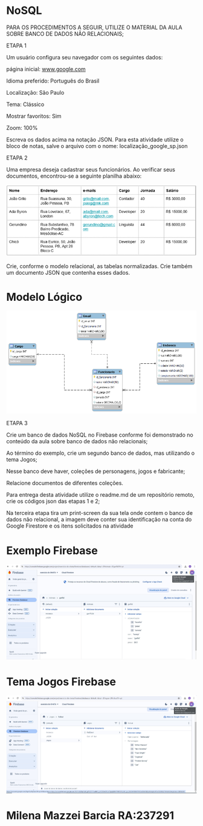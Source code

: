 # NoSQL

PARA OS PROCEDIMENTOS A SEGUIR, UTILIZE O MATERIAL DA AULA SOBRE BANCO DE DADOS NÃO RELACIONAIS;

ETAPA 1

Um usuário configura seu navegador com os seguintes dados:

página inicial: www.google.com

Idioma preferido: Português do Brasil

Localização: São Paulo

Tema: Clássico

Mostrar favoritos: Sim

Zoom: 100%

Escreva os dados acima na notação JSON. Para esta atividade utilize o bloco de notas, salve o arquivo com o nome: localização_google_sp.json

ETAPA 2

Uma empresa deseja cadastrar seus funcionários. Ao verificar seus documentos, encontrou-se a seguinte planilha abaixo:

![Screenshot of a comment on a GitHub issue showing an image, added in the Markdown, of an Octocat smiling and raising a tentacle.](https://github.com/milenabarcia/NoSQL/blob/main/TABELA_1.png?raw=true)

Crie, conforme o modelo relacional, as tabelas normalizadas. Crie também um documento JSON que contenha esses dados.

# Modelo Lógico 

![Screenshot of a comment on a GitHub issue showing an image, added in the Markdown, of an Octocat smiling and raising a tentacle.](https://github.com/milenabarcia/NoSQL/blob/main/NoSQL.png?raw=true)

ETAPA 3

Crie um banco de dados NoSQL no Firebase conforme foi demonstrado no conteúdo da aula sobre banco de dados não relacionais;

Ao término do exemplo, crie um segundo banco de dados, mas utilizando o tema Jogos;

Nesse banco deve haver, coleções de personagens, jogos e fabricante;

Relacione documentos de diferentes coleções.

Para entrega desta atividade utilize o readme.md de um repositório remoto, crie os códigos json das etapas 1 e 2;

Na terceira etapa tira um print-screen da sua tela onde contem o banco de dados não relacional, a imagem deve conter sua identificação na conta do Google Firestore e os itens solicitados na atividade

# Exemplo Firebase
![Screenshot of a comment on a GitHub issue showing an image, added in the Markdown, of an Octocat smiling and raising a tentacle.](https://github.com/milenabarcia/NoSQL/blob/main/Firebase_Ex_Garfild.jpg?raw=true)

# Tema Jogos Firebase
![Screenshot of a comment on a GitHub issue showing an image, added in the Markdown, of an Octocat smiling and raising a tentacle.](https://github.com/milenabarcia/NoSQL/blob/main/Firebase_Jogos.jpg?raw=true)

# Milena  Mazzei Barcia RA:237291
